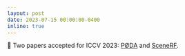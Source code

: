 ```yaml
---
layout: post
date: 2023-07-15 00:00:00-0400
inline: true
---
```


:loudspeaker: Two papers accepted for ICCV 2023: <a href="https://astra-vision.github.io/PODA/" target="_blank">PØDA</a> and <a href="https://astra-vision.github.io/SceneRF/" target="_blank">SceneRF</a>.